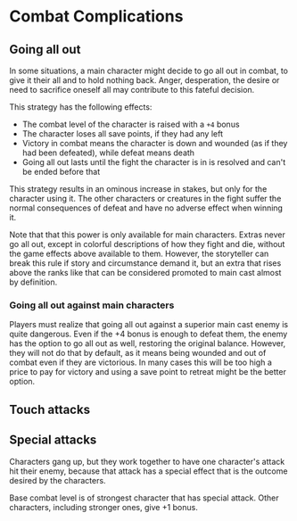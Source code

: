 # Combat Complications

## Going all out

In some situations, a main character might decide to go all out in combat, to give it their all and to hold nothing back. Anger, desperation, the desire or need to sacrifice oneself all may contribute to this fateful decision.

This strategy has the following effects:

- The combat level of the character is raised with a `+4` bonus
- The character loses all save points, if they had any left
- Victory in combat means the character is down and wounded (as if they had been defeated), while defeat means death
- Going all out lasts until the fight the character is in is resolved and can't be ended before that

This strategy results in an ominous increase in stakes, but only for the character using it. The other characters or creatures in the fight suffer the normal consequences of defeat and have no adverse effect when winning it.

Note that that this power is only available for main characters. Extras never go all out, except in colorful descriptions of how they fight and die, without the game effects above available to them. However, the storyteller can break this rule if story and circumstance demand it, but an extra that rises above the ranks like that can be considered promoted to main cast almost by definition.

### Going all out against main characters

Players must realize that going all out against a superior main cast enemy is quite dangerous. Even if the +4 bonus is enough to defeat them, the enemy has the option to go all out as well, restoring the original balance. However, they will not do that by default, as it means being wounded and out of combat even if they are victorious. In many cases this will be too high a price to pay for victory and using a save point to retreat might be the better option.


## Touch attacks


## Special attacks

Characters gang up, but they work together to have one character's attack hit their enemy, because that attack has a special effect that is the outcome desired by the characters.

Base combat level is of strongest character that has special attack. Other characters, including stronger ones, give +1 bonus.